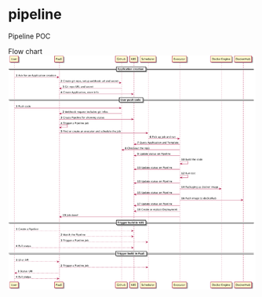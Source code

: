 # pipeline
Pipeline POC

Flow chart
<img src="https://github.com/shaoxt/pipeline/blob/master/docs/flowchart.png"/>
